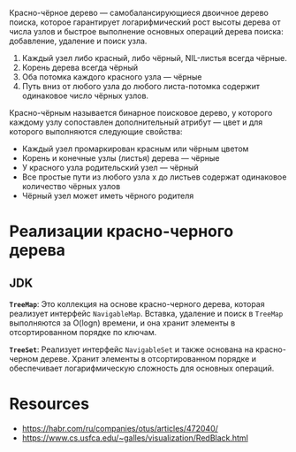 Красно-чёрное дерево — самобалансирующиеся двоичное дерево поиска, которое гарантирует логарифмический рост высоты дерева от числа узлов и быстрое выполнение основных операций дерева поиска: добавление, удаление и поиск узла.

1. Каждый узел либо красный, либо чёрный, NIL-листья всегда чёрные.
2. Корень дерева всегда чёрный
3. Оба потомка каждого красного узла — чёрные
4. Путь вниз от любого узла до любого листа-потомка содержит одинаковое число чёрных узлов.

Красно-чёрным называется бинарное поисковое дерево, у которого каждому узлу сопоставлен дополнительный атрибут — цвет и для которого выполняются следующие свойства:

- Каждый узел промаркирован красным или чёрным цветом
- Корень и конечные узлы (листья) дерева — чёрные
- У красного узла родительский узел — чёрный
- Все простые пути из любого узла x до листьев содержат одинаковое количество чёрных узлов 
- Чёрный узел может иметь чёрного родителя

# Реализации красно-черного дерева

## JDK

**`TreeMap`**: Это коллекция на основе красно-черного дерева, которая реализует интерфейс `NavigableMap`. Вставка, удаление и поиск в `TreeMap` выполняются за O(logn) времени, и она хранит элементы в отсортированном порядке по ключам.

**`TreeSet`**: Реализует интерфейс `NavigableSet` и также основана на красно-черном дереве. Хранит элементы в отсортированном порядке и обеспечивает логарифмическую сложность для основных операций.
# Resources

- https://habr.com/ru/companies/otus/articles/472040/
- https://www.cs.usfca.edu/~galles/visualization/RedBlack.html